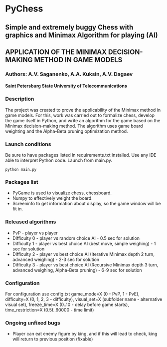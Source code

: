 
# PyChess

## Simple and extremely buggy Chess with graphics and Minimax Algorithm for playing (AI)

## APPLICATION OF THE MINIMAX DECISION-MAKING METHOD IN GAME MODELS

### Authors: A.V. Saganenko, A.A. Kuksin, A.V. Dagaev

#### Saint Petersburg State University of Telecommunications

### Description

The project was created to prove the applicability of the Minimax method in game models. For this, work was carried out to formalize chess, develop the game itself in Python, and write an algorithm for the game based on the Minimax decision-making method. The algorithm uses game board weighting and the Alpha-Beta pruning optimization method.

### Launch conditions

Be sure to have packages listed in requirements.txt installed. Use any IDE able to interpret Python code. Launch from main.py.

``` python3
python main.py
```

### Packages list

* PyGame is used to visualize chess, chessboard.
* Numpy to effectively weight the board.
* Screeninfo to get information about display, so the game window will be fit in.

### Released algorithms

* PvP - player vs player
* Difficulty 0 - player vs random choice AI - 0.5 sec for solution
* Difficulty 1 - player vs best choice AI (best move, simple weighing) - 1 sec for solution
* Difficulty 2 - player vs best choice AI (Iterative Minimax depth 2 turn, advanced weighing) - 2-3 sec for solution
* Difficulty 3 - player vs best choice AI (Recursive Minimax depth 3 turn, advanced weighing, Alpha-Beta pruning) - 6-9 sec for solution

### Configuration

For configuration use config.txt
game_mode=X (0 - PvP, 1 - PvE),
difficulty=X (0, 1, 2, 3 - difficulty),
visual_set=X (subfolder name - alternative visual set),
freeze_time=X (0..10 - delay before game starts),
time_restriction=X (0.5f..60000 - time limit)

### Ongoing unfixed bugs

* Player can eat enemy figure by king, and if this will lead to check, king will return to previous position (fixable)
